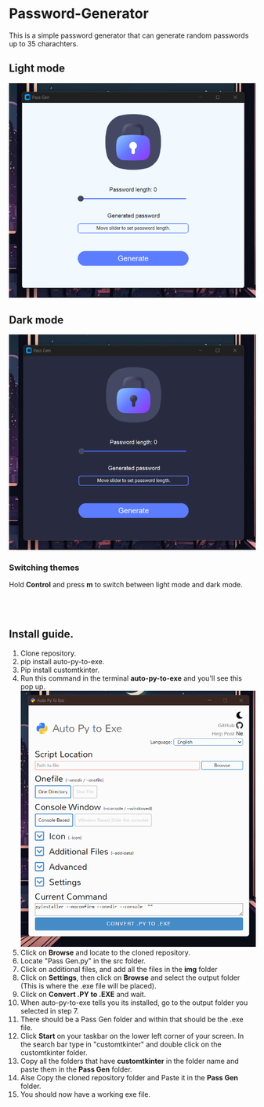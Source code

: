 # Password-Generator
This is a simple password generator that can generate random passwords up to 35 charachters.

## Light mode
![lightmode](https://github.com/VeronGoggans/Password-Generator/blob/main/docs/img/Screenshot%202023-11-27%20181625.png?raw=true)

## Dark mode
![darkmode](https://github.com/VeronGoggans/Password-Generator/blob/main/docs/img/Screenshot%202023-11-27%20181719.png?raw=true)

### Switching themes 
Hold **Control** and press **m** to switch between light mode and dark mode.
<br>
<br>
<br>
<br>

## Install guide.
1. Clone repository.
2. pip install auto-py-to-exe.
3. Pip install customtkinter.
4. Run this command in the terminal **auto-py-to-exe** and you'll see this pop up.
![Auto-py-to-exe-view](https://github.com/VeronGoggans/Password-Generator/blob/main/docs/img/auto-py-to-exe-view.png?raw=true)
5. Click on **Browse** and locate to the cloned repository.
6. Locate "Pass Gen.py" in the src folder.
8. Click on additional files, and add all the files in the **img** folder
9. Click on **Settings**, then click on **Browse** and select the output folder (This is where the .exe file will be placed).
10. Click on **Convert .PY to .EXE** and wait.
11. When auto-py-to-exe tells you its installed, go to the output folder you selected in step 7. 
12. There should be a Pass Gen folder and within that should be the .exe file.
13. Click **Start** on your taskbar on the lower left corner of your screen. In the search bar type in "customtkinter" and double click on the customtkinter folder.
14. Copy all the folders that have **customtkinter** in the folder name and paste them in the **Pass Gen** folder.
15. Alse Copy the cloned repository folder and Paste it in the **Pass Gen** folder.
16. You should now have a working exe file.
